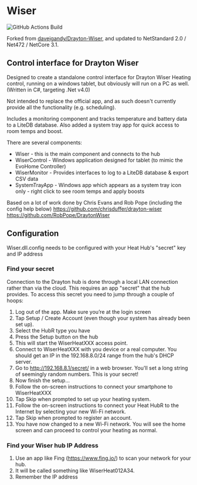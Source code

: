 # Wiser

![GitHub Actions Build](https://github.com/Rammesses/Drayton-Wiser/workflows/.NET%20Core/badge.svg)

Forked from [davejgandy/Drayton-Wiser](https://github.com/davejgandy/Drayton-Wiser), and updated to NetStandard 2.0 / Net472 / NetCore 3.1.

## Control interface for Drayton Wiser 

Designed to create a standalone control interface for Drayton Wiser Heating control, running on a windows tablet, but obviously will run on a PC as well.
(Written in C#, targeting .Net v4.0)

Not intended to replace the official app, and as such doesn't currently provide all the functionality (e.g. scheduling).

Includes a monitoring component and tracks temperature and battery data to a LiteDB database.  Also added a system tray app for quick access to room temps and boost.

There are several components:

- Wiser - this is the main component and connects to the hub
- WiserControl - Windows application designed for tablet (to mimic the EvoHome Controller)
- WiserMonitor - Provides interfaces to log to a LiteDB database & export CSV data
- SystemTrayApp - Windows app which appears as a system tray icon only - right click to see room temps and apply boosts

Based on a lot of work done by Chris Evans and Rob Pope (including the config help below)
https://github.com/chrisduffer/drayton-wiser  
https://github.com/RobPope/DraytonWiser  

## Configuration
Wiser.dll.config needs to be configured with your Heat Hub's "secret" key and IP address 

### Find your secret

Connection to the Drayton hub is done through a local LAN connection rather than via the cloud. This requires an app "secret" that the hub provides. To access this secret you need to jump through a couple of hoops:

1. Log out of the app. Make sure you’re at the login screen
1. Tap Setup / Create Account (even though your system has already been set up).
1. Select the HubR type you have
1. Press the Setup button on the hub
1. This will start the WiserHeatXXX access point.
1. Connect to WiserHeatXXX with you device or a real computer. You should get an IP in the 192.168.8.0/24 range from the hub's DHCP server.
1. Go to http://192.168.8.1/secret/ in a web browser. You'll set a long string of seemingly random numbers. This is your secret!
1. Now finish the setup…
1. Follow the on-screen instructions to connect your smartphone to WiserHeatXXX
1. Tap Skip when prompted to set up your heating system.
1. Follow the on-screen instructions to connect your Heat HubR to the Internet by selecting your new Wi-Fi network.
1. Tap Skip when prompted to register an account.
1. You have now changed to a new Wi-Fi network. You will see the home screen and can proceed to control your heating as normal.

### Find your Wiser hub IP Address

1. Use an app like Fing (https://www.fing.io/) to scan your network for your hub.
1. It will be called something like WiserHeat012A34.
1. Remember the IP address
